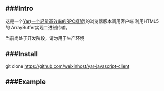 ###Intro
---
这是一个[Yar(一个轻量高效率的RPC框架)](https://github.com/laruence/yar)的浏览器版本调用客户端
利用HTML5的 ArrayBuffer实现二进制传输。

当前尚处于开发阶段，请勿用于生产环境


###Install
---

git clone https://github.com/weixinhost/yar-javascript-client

###Example
---
<script>
    var client = new YarClient("your yar server url");
    client.call('test',["@misko_lee",{Content:'我是最美丽的人'}],function(returnData){
        console.log(returnData);
    });
</script>






